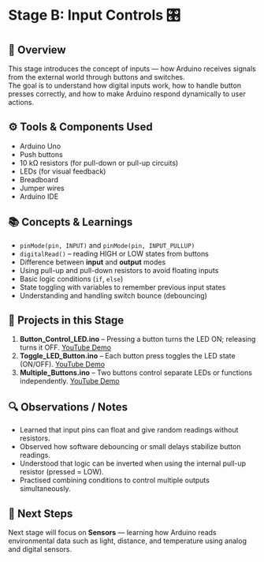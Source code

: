 # Stage B: Input Controls 🎛️

## 🧠 Overview
This stage introduces the concept of inputs — how Arduino receives signals from the external world through buttons and switches.  
The goal is to understand how digital inputs work, how to handle button presses correctly, and how to make Arduino respond dynamically to user actions.

## ⚙️ Tools & Components Used
- Arduino Uno  
- Push buttons  
- 10 kΩ resistors (for pull-down or pull-up circuits)  
- LEDs (for visual feedback)  
- Breadboard  
- Jumper wires  
- Arduino IDE  

## 📚 Concepts & Learnings
- `pinMode(pin, INPUT)` and `pinMode(pin, INPUT_PULLUP)`  
- `digitalRead()` – reading HIGH or LOW states from buttons  
- Difference between **input** and **output** modes  
- Using pull-up and pull-down resistors to avoid floating inputs  
- Basic logic conditions (`if`, `else`)  
- State toggling with variables to remember previous input states  
- Understanding and handling switch bounce (debouncing)  

## 🧩 Projects in this Stage
1. **Button_Control_LED.ino** – Pressing a button turns the LED ON; releasing turns it OFF.   [YouTube Demo](https://www.youtube.com)
2. **Toggle_LED_Button.ino** – Each button press toggles the LED state (ON/OFF).   [YouTube Demo](https://www.youtube.com)
3. **Multiple_Buttons.ino** – Two buttons control separate LEDs or functions independently.   [YouTube Demo](https://www.youtube.com)

## 🔍 Observations / Notes
- Learned that input pins can float and give random readings without resistors.  
- Observed how software debouncing or small delays stabilize button readings.  
- Understood that logic can be inverted when using the internal pull-up resistor (pressed = LOW).  
- Practised combining conditions to control multiple outputs simultaneously.  

## 🚀 Next Steps
Next stage will focus on **Sensors** — learning how Arduino reads environmental data such as light, distance, and temperature using analog and digital sensors.

